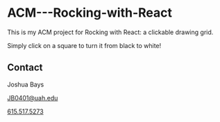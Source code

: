 # ACM---Rocking-with-React

This is my ACM project for Rocking with React: a clickable drawing grid.

Simply click on a square to turn it from black to white!


## Contact
Joshua Bays

[JB0401@uah.edu](mailto:jb0401@uah.edu)

[615.517.5273](tel:16155175273)
